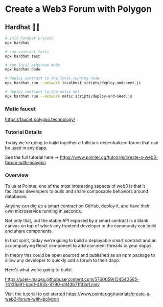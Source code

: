 # Create a Web3 Forum with Polygon


## Hardhat 👷‍♂️
```bash
# init hardhat project
npx hardhat

# run contract tests
npx hardhat test

# run local ethereum node
npx hardhat node

# deploy contract to the local running node
npx hardhat run --network localhost scripts/deploy-and-seed.js

# deploy contract to the matic net
npx hardhat run --network matic scripts/deploy-and-seed.js

```

### Matic faucet
https://faucet.polygon.technology/


### Tutorial Details

Today we're going to build together a fullstack decentralized forum that can be used in any dapp.

See the full tutorial here -> https://www.pointer.gg/tutorials/create-a-web3-forum-with-polygon

### Overview

To us at Pointer, one of the most interesting aspects of web3 is that it facilitates developers to build and share composable behaviors around databases.

Anyone can dig up a smart contract on GitHub, deploy it, and have their own microservice running in seconds.

Not only that, but the stable API exposed by a smart contract is a blank canvas on top of which any frontend developer in the community can build and share components.

In that spirit, today we're going to build a deployable smart contract and an accompanying React component to add comment threads to your dapps.

In theory this could be open sourced and published as an npm package to allow any developer to quickly add a forum to their dapp.

Here's what we're going to build:

https://user-images.githubusercontent.com/5760059/154543585-74136a91-bac1-4935-8790-c943b71f43df.mov

Visit the tutorial to get started https://www.pointer.gg/tutorials/create-a-web3-forum-with-polygon
